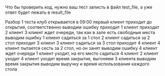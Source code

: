 Что бы проверить код, нужно ваш тест записть в файл test_file, а уже ответ будет лежать в result_file


Разбор 1 теста
клуб открывается в 09:00
первый клиент приходит до открытия, соответственно выводим ошибку
приходит 1 клиент
приходит 2 клиент 
3 клиент ждет очереди, так как в зале есть свободные места выводим ошибку
1 клиент садиться за 1 стол
2 клиент садиться за 2 стол
приходит 3 клиент 
3 клиент садиться за 3 стол
приходит 4 клиент 
4 клиент пытается сесть за 2 стол, но он занят выводим ошибку 
4 клиент ждет очереди 
1 клиент уходит, на его место садиться 4 клиент 
2 клиент уходит 
4 клиент уходит 
время закрытия, выгоняем 3 клиента
выводим время закрытия 
выводим выручку и время использования каждого стола
